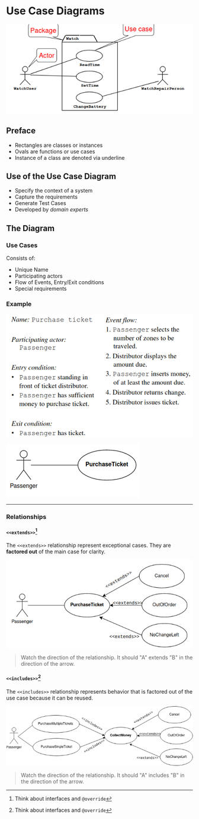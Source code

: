 # Use Case Diagrams

![use_case_diagrams.png](../../img/use_case_diagrams.png)

## Preface
+ Rectangles are classes or instances
+ Ovals are functions or use cases
+ Instance of a class are denoted via underline


## Use of the Use Case Diagram
+ Specify the context of a system
+ Capture the requirements
+ Generate Test Cases
+ Developed by *domain experts*

## The Diagram
### Use Cases
Consists of:
+ Unique Name
+ Participating actors
+ Flow of Events, Entry/Exit conditions
+ Special requirements

### Example

![use_case_ex_1](../../img/use_case_ex_1.png)

![use_case_ex2](../../img/use_case_ex2.png)

---

### Relationships
#### `<<extends>>`[^1]

The `<<extends>>` relationship represent exceptional cases. They are **factored out** of the main case for clarity. 

![use_case_extends](../../img/use_case_extends.png)

> Watch the direction of the relationship. It should "A" extends "B" in the direction of the arrow. 

#### `<<includes>>`[^1]

The `<<includes>>` relationship represents behavior that is factored out of the use case because it can be reused. 

![use_case_includes](../../img/use_case_includes.png)

> Watch the direction of the relationship. It should "A" includes "B" in the direction of the arrow. 

[^1]: Think about interfaces and `@override`